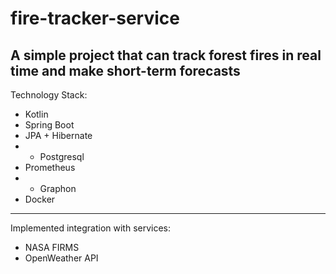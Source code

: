 # fire-tracker-service
A simple project that can track forest fires in real time and make short-term forecasts
---
Technology Stack:
- Kotlin
- Spring Boot
- JPA + Hibernate
- - Postgresql
- Prometheus
- - Graphon
- Docker
---
Implemented integration with services:
- NASA FIRMS
- OpenWeather API

